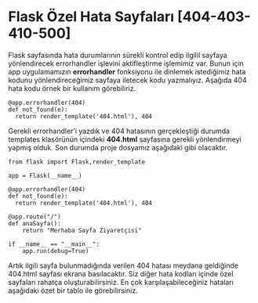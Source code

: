 # Flask Özel Hata Sayfaları [404-403-410-500]

Flask sayfasında hata durumlarının sürekli kontrol edip ilgilil sayfaya yönlendirecek errorhandler işlevini aktifleştirme işlemimiz var. Bunun için app uygulamamızın **errorhandler** fonksiyonu ile dinlemek istediğimiz hata kodunu yönlendireceğimiz sayfaya iletecek kodu yazmalıyız. Aşağıda 404 hata kodu örnek bir kullanım görebiliriz.

```
@app.errorhandler(404)
def not_found(e):
  return render_template('404.html'), 404
```
Gerekli errorhandler’i yazdık ve 404 hatasının gerçekleştiği durumda templates klasörünün içindeki  **404.html** sayfasına gerekli yönlendirmeyi yapmış olduk. Son durumda proje dosyamız aşağıdaki gibi olacaktır.
```
from flask import Flask,render_template

app = Flask(__name__)

@app.errorhandler(404)
def not_found(e):
  return render_template('404.html'), 404

@app.route("/")
def anaSayfa():
    return "Merhaba Sayfa Ziyaretçisi"

if __name__ == "__main__":
    app.run(debug=True)
```
Artık ilgili sayfa bulunmadığında verilen 404 hatası meydana geldiğinde 404.html sayfası ekrana basılacaktır. Siz diğer hata kodları içinde özel sayfaları rahatça oluşturabilirsiniz. En çok karşılaşabileceğiniz hataları aşağıdaki özet bir tablo ile görebilirsiniz.




